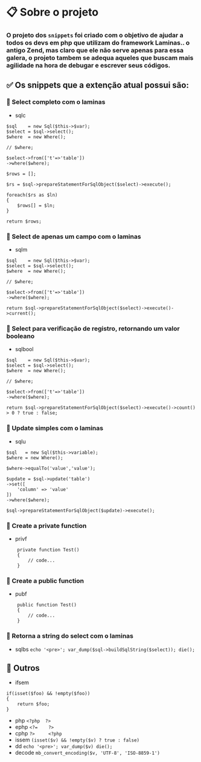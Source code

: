# 📋 Sobre o projeto
### O projeto dos `snippets` foi criado com o objetivo de ajudar a todos os devs em php que utilizam do framework <b>Laminas</b>.. o antigo <b>Zend</b>, mas claro que ele não serve apenas para essa galera, o projeto tambem se adequa aqueles que buscam mais agilidade na hora de debugar e escrever seus códigos.

## ✅ Os snippets que a extenção atual possui são:


### 📌 Select completo com o laminas
- sqlc 
``` 
$sql    = new Sql($this->$var);
$select = $sql->select();
$where  = new Where();

// $where;

$select->from(['t'=>'table'])
->where($where);

$rows = [];

$rs = $sql->prepareStatementForSqlObject($select)->execute();

foreach($rs as $ln)
{
    $rows[] = $ln;
}

return $rows;
```
### 📌 Select de apenas um campo com o laminas
- sqlm
``` 
$sql    = new Sql($this->$var);
$select = $sql->select();
$where  = new Where();

// $where;

$select->from(['t'=>'table'])
->where($where);

return $sql->prepareStatementForSqlObject($select)->execute()->current();
```

### 📌 Select para verificação de registro, retornando um valor booleano
- sqlbool
``` 
$sql    = new Sql($this->$var);
$select = $sql->select();
$where  = new Where();

// $where;

$select->from(['t'=>'table'])
->where($where);

return $sql->prepareStatementForSqlObject($select)->execute()->count() > 0 ? true : false;
```

### 📌 Update simples com o laminas
- sqlu
``` 
$sql   = new Sql($this->variable);
$where = new Where();

$where->equalTo('value','value');

$update = $sql->update('table')
->set([
    'column' => 'value'
])
->where($where);

$sql->prepareStatementForSqlObject($update)->execute();
```

### 📌 Create a private function
- privf
``` 
    private function Test()
    {
        // code...
    }
```

### 📌 Create a public function
- pubf
``` 
    public function Test()
    {
        // code...
    }
```

### 📌 Retorna a string do select com o laminas

- sqlbs ```echo '<pre>'; var_dump($sql->buildSqlString($select)); die();```

## 📌 Outros

- ifsem
``` 
if(isset($foo) && !empty($foo))
{
    return $foo;
}
```

- php  `<?php  ?>`
- ephp `<?=    ?>`
- cphp `?>     <?php`
- issem  `(isset($v) && !empty($v) ? true : false)`
- dd     `echo '<pre>'; var_dump($v) die(); `
- decode `mb_convert_encoding($v, 'UTF-8', 'ISO-8859-1')`
